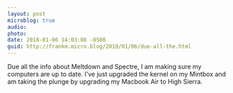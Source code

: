 ```yaml
---
layout: post
microblog: true
audio: 
photo: 
date: 2018-01-06 14:03:08 -0500
guid: http://frankm.micro.blog/2018/01/06/due-all-the.html
---
```

Due all the info about Meltdown and Spectre, I am making sure my computers are up to date. I've just upgraded the kernel on my Mintbox and am taking the plunge by upgrading my Macbook Air to High Sierra. 
